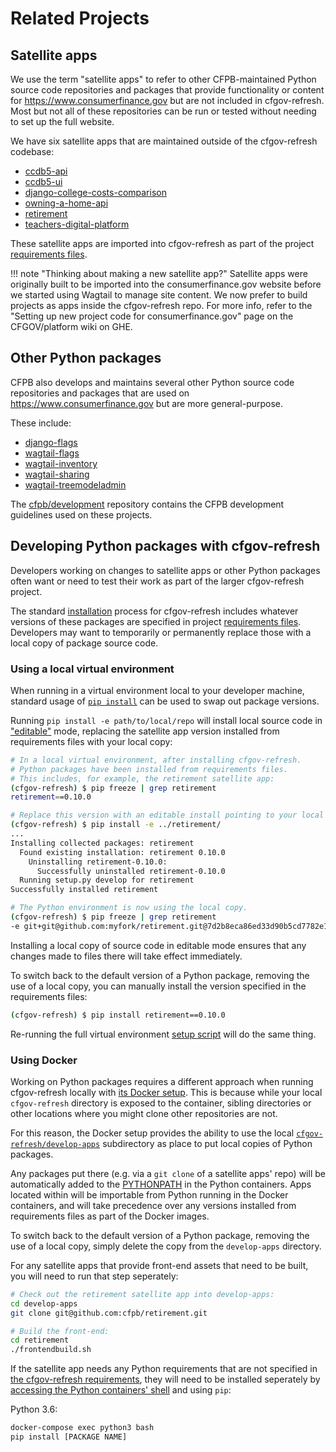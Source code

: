 # Related Projects

## Satellite apps

We use the term "satellite apps" to refer to other CFPB-maintained Python
source code repositories and packages that provide functionality or content
for https://www.consumerfinance.gov but are not included in cfgov-refresh.
Most but not all of these repositories can be run or tested without needing to
set up the full website.

We have six satellite apps that are maintained outside of the cfgov-refresh codebase:

- [ccdb5-api](https://github.com/cfpb/ccdb5-api)
- [ccdb5-ui](https://github.com/cfpb/ccdb5-ui)
- [django-college-costs-comparison](https://github.com/cfpb/django-college-costs-comparison)
- [owning-a-home-api](https://github.com/cfpb/owning-a-home-api)
- [retirement](https://github.com/cfpb/retirement)
- [teachers-digital-platform](https://github.com/cfpb/teachers-digital-platform)

These satellite apps are imported into cfgov-refresh as part of the project
[requirements files](https://github.com/cfpb/cfgov-refresh/blob/master/requirements/libraries.txt).

!!! note "Thinking about making a new satellite app?"
    Satellite apps were originally built to be imported into the
    consumerfinance.gov website before we started using Wagtail to manage site
    content. We now prefer to build projects as apps inside the cfgov-refresh
    repo. For more info, refer to the "Setting up new project code for
    consumerfinance.gov" page on the CFGOV/platform wiki on GHE.

## Other Python packages

CFPB also develops and maintains several other Python source code repositories
and packages that are used on https://www.consumerfinance.gov but are more
general-purpose.

These include:

- [django-flags](https://github.com/cfpb/django-flags)
- [wagtail-flags](https://github.com/cfpb/wagtail-flags/)
- [wagtail-inventory](https://github.com/cfpb/wagtail-inventory/)
- [wagtail-sharing](https://github.com/cfpb/wagtail-sharing)
- [wagtail-treemodeladmin](https://github.com/cfpb/wagtail-treemodeladmin)

The [cfpb/development](https://github.com/cfpb/development/) repository
contains the CFPB development guidelines used on these projects.

## Developing Python packages with cfgov-refresh

Developers working on changes to satellite apps or other Python packages often
want or need to test their work as part of the larger cfgov-refresh project.

The standard [installation](../installation/) process for cfgov-refresh
includes whatever versions of these packages are specified in project 
[requirements files](https://github.com/cfpb/cfgov-refresh/blob/master/requirements/libraries.txt).
Developers may want to temporarily or permanently replace those with a local
copy of package source code.

### Using a local virtual environment

When running in a virtual environment local to your developer machine,
standard usage of [`pip install`](https://docs.python.org/3/installing/index.html)
can be used to swap out package versions.

Running `pip install -e path/to/local/repo` will install local source code in
["editable"](https://pip.pypa.io/en/stable/reference/pip_install/#editable-installs)
mode, replacing the satellite app version installed from requirements files
with your local copy:

```sh
# In a local virtual environment, after installing cfgov-refresh.
# Python packages have been installed from requirements files.
# This includes, for example, the retirement satellite app:
(cfgov-refresh) $ pip freeze | grep retirement
retirement==0.10.0

# Replace this version with an editable install pointing to your local copy.
(cfgov-refresh) $ pip install -e ../retirement/
...
Installing collected packages: retirement
  Found existing installation: retirement 0.10.0
    Uninstalling retirement-0.10.0:
      Successfully uninstalled retirement-0.10.0
  Running setup.py develop for retirement
Successfully installed retirement

# The Python environment is now using the local copy.
(cfgov-refresh) $ pip freeze | grep retirement
-e git+git@github.com:myfork/retirement.git@7d2b8eca86ed33d90b5cd7782e1f90b7ac89f6f9#egg=retirement
```

Installing a local copy of source code in editable mode ensures that any
changes made to files there will take effect immediately.

To switch back to the default version of a Python package, removing the use
of a local copy, you can manually install the version specified in the
requirements files:

```sh
(cfgov-refresh) $ pip install retirement==0.10.0
```

Re-running the full virtual environment
[setup script](../installation/#run-the-setup-script)
will do the same thing.

### Using Docker

Working on Python packages requires a different approach when running
cfgov-refresh locally with [its Docker setup](../running-docker/).
This is because while your local `cfgov-refresh` directory is exposed to the
container, sibling directories or other locations where you might clone
other repositories are not.

For this reason, the Docker setup provides the ability to use the local
[`cfgov-refresh/develop-apps`](https://github.com/cfpb/cfgov-refresh/tree/master/develop-apps)
subdirectory as place to put local copies of Python packages.

Any packages put there (e.g. via a `git clone` of a satellite apps' repo)
will be automatically added to the
[PYTHONPATH](https://docs.python.org/3/using/cmdline.html#envvar-PYTHONPATH) 
in the Python containers.
Apps located within will be importable from Python running in the Docker
containers, and will take precedence over any versions installed from
requirements files as part of the Docker images.

To switch back to the default version of a Python package, removing the use
of a local copy, simply delete the copy from the `develop-apps` directory.

For any satellite apps that provide front-end assets that need to be built, 
you will need to run that step seperately:

```bash
# Check out the retirement satellite app into develop-apps:
cd develop-apps
git clone git@github.com:cfpb/retirement.git

# Build the front-end:
cd retirement
./frontendbuild.sh
```

If the satellite app needs any Python requirements that are not specified in 
[the cfgov-refresh requirements](https://github.com/cfpb/cfgov-refresh/tree/master/requirements/), 
they will need to be installed seperately by 
[accessing the Python containers' shell](#access-the-containers-shell) 
and using `pip`:

Python 3.6:

```bash
docker-compose exec python3 bash
pip install [PACKAGE NAME]
```
